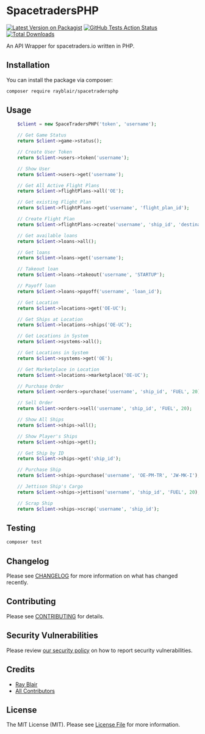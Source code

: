 # SpacetradersPHP

[![Latest Version on Packagist](https://img.shields.io/packagist/v/rayblair/SpacetradersPHP.svg?style=flat-square)](https://packagist.org/packages/rayblair/SpacetradersPHP)
[![GitHub Tests Action Status](https://img.shields.io/github/workflow/status/rayblair/SpacetradersPHP/Tests?label=tests)](https://github.com/rayblair/SpacetradersPHP/actions?query=workflow%3ATests+branch%3Amaster)
[![Total Downloads](https://img.shields.io/packagist/dt/rayblair/SpacetradersPHP.svg?style=flat-square)](https://packagist.org/packages/rayblair/SpacetradersPHP)

An API Wrapper for spacetraders.io written in PHP.

## Installation

You can install the package via composer:

```bash
composer require rayblair/spacetradersphp
```

## Usage

```php
    $client = new SpaceTradersPHP('token', 'username');

    // Get Game Status
    return $client->game->status();

    // Create User Token
    return $client->users->token('username');

    // Show User
    return $client->users->get('username');

    // Get All Active Flight Plans
    return $client->flightPlans->all('OE');

    // Get existing Flight Plan
    return $client->flightPlans->get('username', 'flight_plan_id');

    // Create Flight Plan
    return $client->flightPlans->create('username', 'ship_id', 'destination');

    // Get available loans
    return $client->loans->all();

    // Get loans
    return $client->loans->get('username');

    // Takeout loan
    return $client->loans->takeout('username', 'STARTUP');

    // Payoff loan
    return $client->loans->payoff('username', 'loan_id');

    // Get Location
    return $client->locations->get('OE-UC');

    // Get Ships at Location
    return $client->locations->ships('OE-UC');

    // Get Locations in System
    return $client->systems->all();

    // Get Locations in System
    return $client->systems->get('OE');

    // Get Marketplace in Location
    return $client->locations->marketplace('OE-UC');

    // Purchase Order
    return $client->orders->purchase('username', 'ship_id', 'FUEL', 20);

    // Sell Order
    return $client->orders->sell('username', 'ship_id', 'FUEL', 20);

    // Show All Ships
    return $client->ships->all();

    // Show Player's Ships
    return $client->ships->get();

    // Get Ship by ID
    return $client->ships->get('ship_id');

    // Purchase Ship
    return $client->ships->purchase('username', 'OE-PM-TR', 'JW-MK-I');

    // Jettison Ship's Cargo
    return $client->ships->jettison('username', 'ship_id', 'FUEL', 20);

    // Scrap Ship
    return $client->ships->scrap('username', 'ship_id');
```

## Testing

```bash
composer test
```

## Changelog

Please see [CHANGELOG](CHANGELOG.md) for more information on what has changed recently.

## Contributing

Please see [CONTRIBUTING](.github/CONTRIBUTING.md) for details.

## Security Vulnerabilities

Please review [our security policy](../../security/policy) on how to report security vulnerabilities.

## Credits

-   [Ray Blair](https://github.com/rayblair06)
-   [All Contributors](../../contributors)

## License

The MIT License (MIT). Please see [License File](LICENSE.md) for more information.
